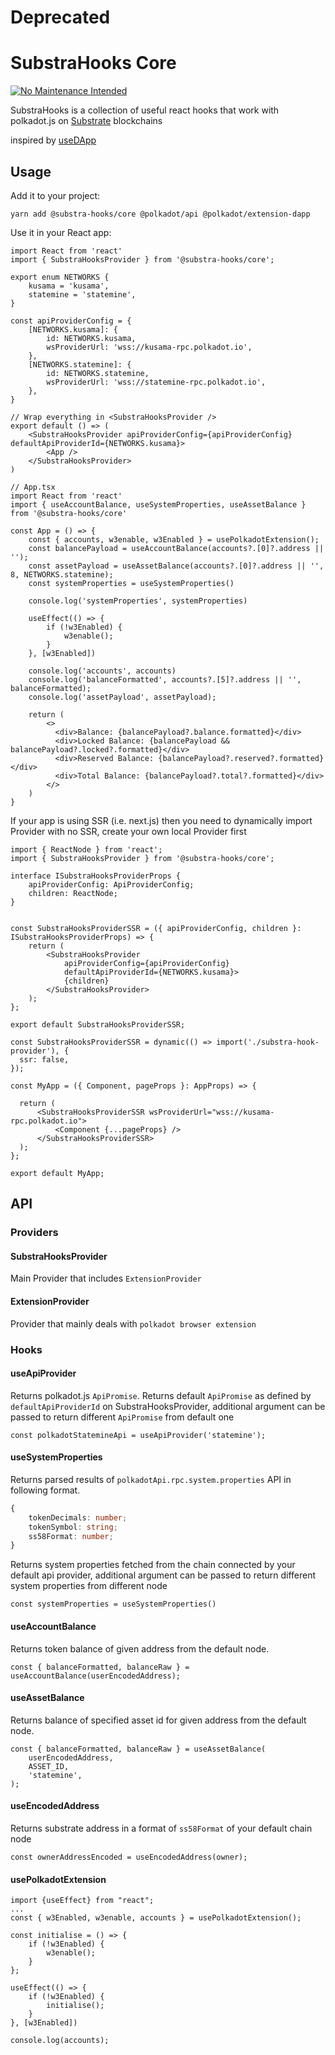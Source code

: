 # Deprecated

# SubstraHooks Core

[![No Maintenance Intended](http://unmaintained.tech/badge.svg)](http://unmaintained.tech/)

SubstraHooks is a collection of useful react hooks that work with polkadot.js on [Substrate](https://substrate.io/) blockchains

inspired by [useDApp](https://github.com/EthWorks/useDApp)

## Usage

Add it to your project:

```console
yarn add @substra-hooks/core @polkadot/api @polkadot/extension-dapp
```

Use it in your React app:

```tsx
import React from 'react'
import { SubstraHooksProvider } from '@substra-hooks/core';

export enum NETWORKS {
    kusama = 'kusama',
    statemine = 'statemine',
}

const apiProviderConfig = {
    [NETWORKS.kusama]: {
        id: NETWORKS.kusama,
        wsProviderUrl: 'wss://kusama-rpc.polkadot.io',
    },
    [NETWORKS.statemine]: {
        id: NETWORKS.statemine,
        wsProviderUrl: 'wss://statemine-rpc.polkadot.io',
    },
}

// Wrap everything in <SubstraHooksProvider />
export default () => (
    <SubstraHooksProvider apiProviderConfig={apiProviderConfig} defaultApiProviderId={NETWORKS.kusama}>
        <App />
    </SubstraHooksProvider>
)
```

```tsx
// App.tsx
import React from 'react'
import { useAccountBalance, useSystemProperties, useAssetBalance } from '@substra-hooks/core'

const App = () => {
    const { accounts, w3enable, w3Enabled } = usePolkadotExtension();
    const balancePayload = useAccountBalance(accounts?.[0]?.address || '');
    const assetPayload = useAssetBalance(accounts?.[0]?.address || '', 8, NETWORKS.statemine);
    const systemProperties = useSystemProperties()

    console.log('systemProperties', systemProperties)

    useEffect(() => {
        if (!w3Enabled) {
            w3enable();
        }
    }, [w3Enabled])

    console.log('accounts', accounts)
    console.log('balanceFormatted', accounts?.[5]?.address || '', balanceFormatted);
    console.log('assetPayload', assetPayload);

    return (
        <>
          <div>Balance: {balancePayload?.balance.formatted}</div>
          <div>Locked Balance: {balancePayload && balancePayload?.locked?.formatted}</div>
          <div>Reserved Balance: {balancePayload?.reserved?.formatted}</div>
          <div>Total Balance: {balancePayload?.total?.formatted}</div>
        </>
    )
}
```

If your app is using SSR (i.e. next.js) then you need to dynamically import Provider with no SSR, create your own local Provider first

```tsx
import { ReactNode } from 'react';
import { SubstraHooksProvider } from '@substra-hooks/core';

interface ISubstraHooksProviderProps {
    apiProviderConfig: ApiProviderConfig;
    children: ReactNode;
}


const SubstraHooksProviderSSR = ({ apiProviderConfig, children }: ISubstraHooksProviderProps) => {
    return (
        <SubstraHooksProvider
            apiProviderConfig={apiProviderConfig}
            defaultApiProviderId={NETWORKS.kusama}>
            {children}
        </SubstraHooksProvider>
    );
};

export default SubstraHooksProviderSSR;
```

```tsx
const SubstraHooksProviderSSR = dynamic(() => import('./substra-hook-provider'), {
  ssr: false,
});

const MyApp = ({ Component, pageProps }: AppProps) => {

  return (
      <SubstraHooksProviderSSR wsProviderUrl="wss://kusama-rpc.polkadot.io">
          <Component {...pageProps} />
      </SubstraHooksProviderSSR>
  );
};

export default MyApp;
```

## API

### Providers

#### SubstraHooksProvider
Main Provider that includes `ExtensionProvider`

#### ExtensionProvider
Provider that mainly deals with `polkadot browser extension`

### Hooks

#### useApiProvider

Returns polkadot.js `ApiPromise`. Returns default `ApiPromise` as defined by `defaultApiProviderId` on SubstraHooksProvider, additional argument can be passed to return different `ApiPromise` from default one

`const polkadotStatemineApi = useApiProvider('statemine');`

#### useSystemProperties

Returns parsed results of `polkadotApi.rpc.system.properties` API in following format.
```ts
{
    tokenDecimals: number;
    tokenSymbol: string;
    ss58Format: number;
}
```

Returns system properties fetched from the chain connected by your default api provider, additional argument can be passed to return different system properties from different node

`const systemProperties = useSystemProperties()`

#### useAccountBalance

Returns token balance of given address from the default node.

`const { balanceFormatted, balanceRaw } = useAccountBalance(userEncodedAddress);`

#### useAssetBalance

Returns balance of specified asset id for given address from the default node.

```tsx
const { balanceFormatted, balanceRaw } = useAssetBalance(
    userEncodedAddress,
    ASSET_ID,
    'statemine',
);
```

#### useEncodedAddress

Returns substrate address in a format of `ss58Format` of your default chain node

`const ownerAddressEncoded = useEncodedAddress(owner);`

#### usePolkadotExtension

```tsx
import {useEffect} from "react";
...
const { w3Enabled, w3enable, accounts } = usePolkadotExtension();

const initialise = () => {
    if (!w3Enabled) {
        w3enable();
    }
};

useEffect(() => {
    if (!w3Enabled) {
        initialise();
    }
}, [w3Enabled])

console.log(accounts);

```
